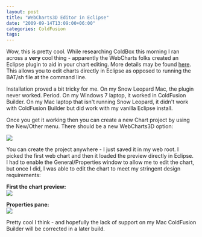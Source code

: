```yaml
---
layout: post
title: "WebCharts3D Editor in Eclipse"
date: "2009-09-14T13:09:00+06:00"
categories: ColdFusion 
tags: 
---
```


Wow, this is pretty cool. While researching ColdBox this morning I ran across a <b>very</b> cool thing - apparently the WebCharts folks created an Eclipse plugin to aid in your chart editing. More details may be found <a href="http://www.gpoint.com/website/WebCharts50/products/eclipse.jsp">here</a>. This allows you to edit charts directly in Eclipse as opposed to running the BAT/sh file at the command line.

Installation proved a bit tricky for me. On my Snow Leopard Mac, the plugin never worked. Period. On my Windows 7 laptop, it worked in ColdFusion Builder. On my Mac laptop that isn't running Snow Leopard, it didn't work with ColdFusion Builder but did work with my vanilla Eclipse install.

Once you get it working then you can create a new Chart project by using the New/Other menu. There should be a new WebCharts3D option:

<img src="https://static.raymondcamden.com/images/Picture 186.png" />

You can create the project anywhere - I just saved it in my web root. I picked the first web chart and then it loaded the preview directly in Eclipse. I had to enable the General/Properties window to allow me to edit the chart, but once I did, I was able to edit the chart to meet my stringent design requirements:

<b>First the chart preview:</b><br>
<img src="https://static.raymondcamden.com/images/cfjedi/Picture 258.png" />

<b>Properties pane:</b><br>
<img src="https://static.raymondcamden.com/images/cfjedi/Picture 338.png" />

Pretty cool I think - and hopefully the lack of support on my Mac ColdFusion Builder will be corrected in a later build.